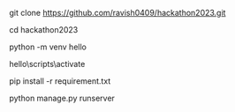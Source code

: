 git clone https://github.com/ravish0409/hackathon2023.git

cd hackathon2023

python -m venv hello

hello\scripts\activate

pip install -r requirement.txt

python manage.py runserver
